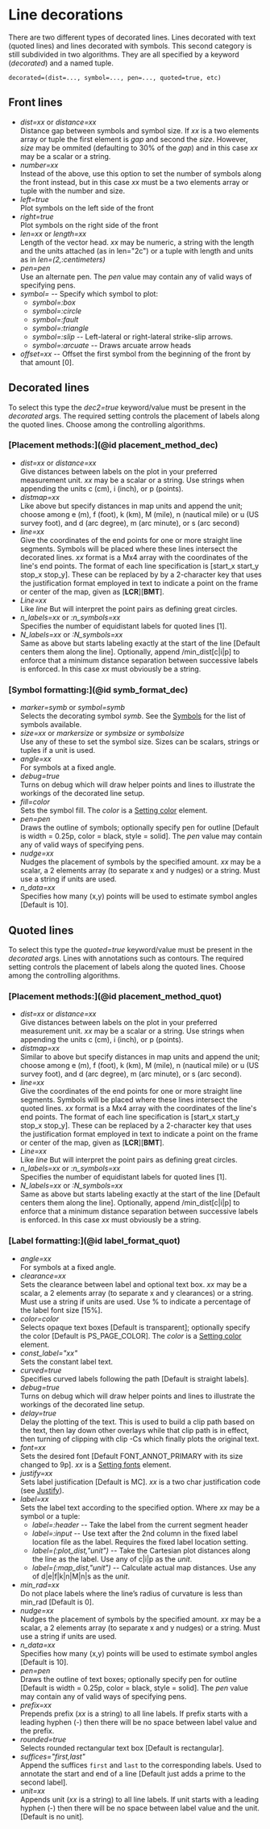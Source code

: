 # Line decorations

There are two different types of decorated lines. Lines decorated with text (quoted lines) and lines decorated
with symbols. This second category is still subdivided in two algorithms. They are all specified by a keyword
(*decorated*) and a named tuple.

    decorated=(dist=..., symbol=..., pen=..., quoted=true, etc)

## Front lines

- *dist=xx* or *distance=xx*\
   Distance gap between symbols and symbol size. If *xx* is a two elements
   array or tuple the first element is *gap* and second the *size*. However, *size* may be ommited
   (defaulting to 30% of the *gap*) and in this case *xx* may be a scalar or a string.
- *number=xx*\
   Instead of the above, use this option to set the number of symbols along the front instead,
   but in this case *xx* must be a two elements array or tuple with the number and size.
- *left=true*\
   Plot symbols on the left side of the front
- *right=true*\
   Plot symbols on the right side of the front
- *len=xx* or *length=xx*\
   Length of the vector head. *xx* may be numeric, a string with the length
   and the units attached (as in len="2c") or a tuple with length and units as in *len=(2,:centimeters)*
- *pen=pen*\
   Use an alternate pen. The *pen* value may contain any of valid ways of specifying pens.
- *symbol=* -- Specify which symbol to plot:
  - *symbol=:box*
  - *symbol=:circle*
  - *symbol=:fault*
  - *symbol=:triangle*
  - *symbol=:slip*  -- Left-lateral or right-lateral strike-slip arrows.
  - *symbol=:arcuate*  -- Draws arcuate arrow heads
- *offset=xx* -- Offset the first symbol from the beginning of the front by that amount [0].

## Decorated lines

To select this type the *dec2=true* keyword/value must be present in the *decorated* args.
The required setting controls the placement of labels along the quoted lines. Choose among the controlling
algorithms.

### [Placement methods:](@id placement_method_dec)

- *dist=xx* or *distance=xx*\
   Give distances between labels on the plot in your preferred measurement unit.
  *xx* may be a scalar or a string. Use strings when appending the units c (cm), i (inch), or p (points).
- *distmap=xx*\
   Like above but specify distances in map units and append the unit; choose among e (m),
   f (foot), k (km), M (mile), n (nautical mile) or u (US survey foot), and d (arc degree), m (arc minute),
   or s (arc second)
- *line=xx*\
   Give the coordinates of the end points for one or more straight line segments.
   Symbols will be placed where these lines intersect the decorated lines. *xx* format is a Mx4 array
   with the coordinates of the line's end points. The format of each line specification is
   [start_x start_y stop_x stop_y]. These can be replaced by by a 2-character key that uses the justification
   format employed in text to indicate a point on the frame or center of the map, given as [**LCR**][**BMT**].
- *Line=xx*\
   Like *line* But will interpret the point pairs as defining great circles.
- *n_labels=xx* or *:n_symbols=xx*\
   Specifies the number of equidistant labels for quoted lines [1].
- *N_labels=xx* or *:N_symbols=xx*\
   Same as above but starts labeling exactly at the start of the line
   [Default centers them along the line]. Optionally, append /min_dist[c|i|p] to enforce that a minimum distance
   separation between successive labels is enforced. In this case *xx* must obviously be a string.

### [Symbol formatting:](@id symb_format_dec)

- *marker=symb* or *symbol=symb*\
   Selects the decorating symbol *symb*. See the [Symbols](@ref) for the list of symbols available.
- *size=xx* or *markersize* or *symbsize* or *symbolsize*\
   Use any of these to set the symbol size. Sizes can be scalars, strings or tuples if a unit is used.
- *angle=xx*\
   For symbols at a fixed angle.
- *debug=true*\
   Turns on debug which will draw helper points and lines to illustrate the workings
   of the decorated line setup.
- *fill=color*\
   Sets the symbol fill. The *color* is a [Setting color](@ref) element.
- *pen=pen*\
   Draws the outline of symbols; optionally specify pen for outline [Default is width = 0.25p,
   color = black, style = solid]. The *pen* value may contain any of valid ways of specifying pens.
- *nudge=xx*\
   Nudges the placement of symbols by the specified amount. *xx* may be a scalar, a 2 elements
   array (to separate x and y nudges) or a string. Must use a string if units are used.
- *n_data=xx*\
   Specifies how many (x,y) points will be used to estimate symbol angles [Default is 10].

## Quoted lines

To select this type the *quoted=true* keyword/value must be present in the *decorated* args.
Lines with annotations such as contours. The required setting controls the placement of labels along the quoted
lines. Choose among the controlling algorithms.

### [Placement methods:](@id placement_method_quot)

- *dist=xx* or *distance=xx*\
   Give distances between labels on the plot in your preferred measurement unit.
  *xx* may be a scalar or a string. Use strings when appending the units c (cm), i (inch), or p (points).
- *distmap=xx*\
   Similar to above but specify distances in map units and append the unit; choose among e (m),
   f (foot), k (km), M (mile), n (nautical mile) or u (US survey foot), and d (arc degree), m (arc minute),
   or s (arc second).
- *line=xx*\
   Give the coordinates of the end points for one or more straight line segments.
   Symbols will be placed where these lines intersect the quoted lines. *xx* format is a Mx4 array
   with the coordinates of the line's end points. The format of each line specification is
   [start_x start_y stop_x stop_y]. These can be replaced by a 2-character key that uses the justification
   format employed in text to indicate a point on the frame or center of the map, given as [**LCR**][**BMT**].
- *Line=xx*\
   Like *line* But will interpret the point pairs as defining great circles.
- *n_labels=xx* or *:n_symbols=xx*\
   Specifies the number of equidistant labels for quoted lines [1].
- *N_labels=xx* or *:N_symbols=xx*\
   Same as above but starts labeling exactly at the start of the line
   [Default centers them along the line]. Optionally, append /min_dist[c|i|p] to enforce that a minimum distance
   separation between successive labels is enforced. In this case *xx* must obviously be a string.

### [Label formatting:](@id label_format_quot)

- *angle=xx*\
   For symbols at a fixed angle.
- *clearance=xx*\
   Sets the clearance between label and optional text box. *xx* may be a scalar, a 2 elements
   array (to separate x and y clearances) or a string. Must use a string if units are used. Use % to indicate
   a percentage of the label font size [15%].
- *color=color*\
   Selects opaque text boxes [Default is transparent]; optionally specify the color [Default is PS\_PAGE\_COLOR].
   The *color* is a [Setting color](@ref) element.
- *const_label="xx"*\
   Sets the constant label text.
- *curved=true*\
   Specifies curved labels following the path [Default is straight labels].
- *debug=true*\
   Turns on debug which will draw helper points and lines to illustrate the workings
   of the decorated line setup.
- *delay=true*\
   Delay the plotting of the text. This is used to build a clip path based on the text, then lay
   down other overlays while that clip path is in effect, then turning of clipping with clip -Cs which
   finally plots the original text.
- *font=xx*\
   Sets the desired font [Default FONT_ANNOT_PRIMARY with its size changed to 9p]. *xx* is a
   [Setting fonts](@ref) element.
- *justify=xx*\
   Sets label justification [Default is MC]. *xx* is a two char justification code (see [Justify](@ref)).
- *label=xx*\
  Sets the label text according to the specified option. Where *xx* may be a symbol or a tuple:
  - *label=:header*  -- Take the label from the current segment header
  - *label=:input*   -- Use text after the 2nd column in the fixed label location file as the label.
     Requires the fixed label location setting.
  - *label=(:plot_dist,"unit")*  -- Take the Cartesian plot distances along the line as the label.
     Use any of c|i|p as the *unit*.
  - *label=(:map_dist,"unit")* --  Calculate actual map distances. Use any of d|e|f|k|n|M|n|s as the *unit*.
- *min_rad=xx*\
   Do not place labels where the line’s radius of curvature is less than min_rad [Default is 0]. 
- *nudge=xx*\
   Nudges the placement of symbols by the specified amount. *xx* may be a scalar, a 2 elements
   array (to separate x and y nudges) or a string. Must use a string if units are used.
- *n_data=xx*\
   Specifies how many (x,y) points will be used to estimate symbol angles [Default is 10].
- *pen=pen*\
   Draws the outline of text boxes; optionally specify pen for outline
   [Default is width = 0.25p, color = black, style = solid]. The *pen* value may contain any of valid ways
   of specifying pens.
- *prefix=xx*\
   Prepends prefix (*xx* is a string) to all line labels. If prefix starts with a leading hyphen
   (-) then there will be no space between label value and the prefix.
- *rounded=true*\
   Selects rounded rectangular text box [Default is rectangular].
- *suffices="first,last"*\
   Append the suffices `first` and `last` to the corresponding labels. Used to
   annotate the start and end of a line [Default just adds a prime to the second label].
- *unit=xx*\
   Appends unit (*xx* is a string) to all line labels. If unit starts with a leading hyphen (-)
   then there will be no space between label value and the unit. [Default is no unit]. 
